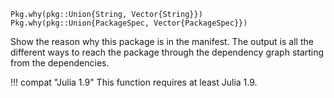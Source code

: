 ```
Pkg.why(pkg::Union{String, Vector{String}})
Pkg.why(pkg::Union{PackageSpec, Vector{PackageSpec}})
```

Show the reason why this package is in the manifest. The output is all the different ways to reach the package through the dependency graph starting from the dependencies.

!!! compat "Julia 1.9"
    This function requires at least Julia 1.9.

